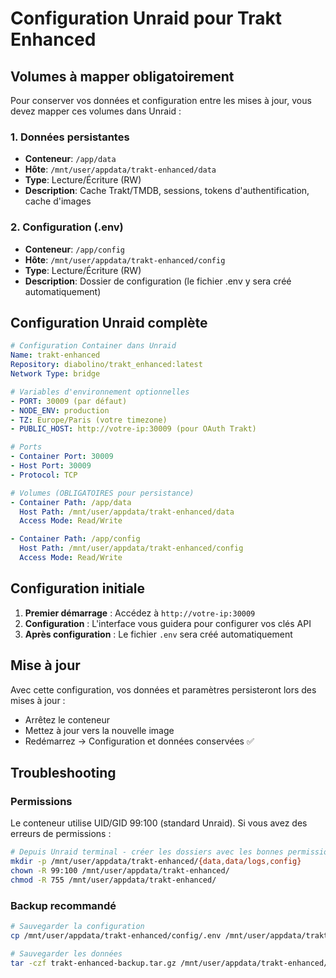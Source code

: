 # Configuration Unraid pour Trakt Enhanced

## Volumes à mapper obligatoirement

Pour conserver vos données et configuration entre les mises à jour, vous devez mapper ces volumes dans Unraid :

### 1. Données persistantes
- **Conteneur**: `/app/data`  
- **Hôte**: `/mnt/user/appdata/trakt-enhanced/data`
- **Type**: Lecture/Écriture (RW)
- **Description**: Cache Trakt/TMDB, sessions, tokens d'authentification, cache d'images

### 2. Configuration (.env)
- **Conteneur**: `/app/config`
- **Hôte**: `/mnt/user/appdata/trakt-enhanced/config`
- **Type**: Lecture/Écriture (RW)  
- **Description**: Dossier de configuration (le fichier .env y sera créé automatiquement)

## Configuration Unraid complète

```yaml
# Configuration Container dans Unraid
Name: trakt-enhanced
Repository: diabolino/trakt_enhanced:latest
Network Type: bridge

# Variables d'environnement optionnelles
- PORT: 30009 (par défaut)
- NODE_ENV: production
- TZ: Europe/Paris (votre timezone)
- PUBLIC_HOST: http://votre-ip:30009 (pour OAuth Trakt)

# Ports
- Container Port: 30009
- Host Port: 30009
- Protocol: TCP

# Volumes (OBLIGATOIRES pour persistance)
- Container Path: /app/data
  Host Path: /mnt/user/appdata/trakt-enhanced/data
  Access Mode: Read/Write

- Container Path: /app/config  
  Host Path: /mnt/user/appdata/trakt-enhanced/config
  Access Mode: Read/Write
```

## Configuration initiale

1. **Premier démarrage** : Accédez à `http://votre-ip:30009`
2. **Configuration** : L'interface vous guidera pour configurer vos clés API
3. **Après configuration** : Le fichier `.env` sera créé automatiquement

## Mise à jour

Avec cette configuration, vos données et paramètres persisteront lors des mises à jour :
- Arrêtez le conteneur
- Mettez à jour vers la nouvelle image
- Redémarrez → Configuration et données conservées ✅

## Troubleshooting

### Permissions
Le conteneur utilise UID/GID 99:100 (standard Unraid). Si vous avez des erreurs de permissions :
```bash
# Depuis Unraid terminal - créer les dossiers avec les bonnes permissions
mkdir -p /mnt/user/appdata/trakt-enhanced/{data,data/logs,config}
chown -R 99:100 /mnt/user/appdata/trakt-enhanced/
chmod -R 755 /mnt/user/appdata/trakt-enhanced/
```

### Backup recommandé  
```bash
# Sauvegarder la configuration
cp /mnt/user/appdata/trakt-enhanced/config/.env /mnt/user/appdata/trakt-enhanced/config/.env.backup

# Sauvegarder les données
tar -czf trakt-enhanced-backup.tar.gz /mnt/user/appdata/trakt-enhanced/
```